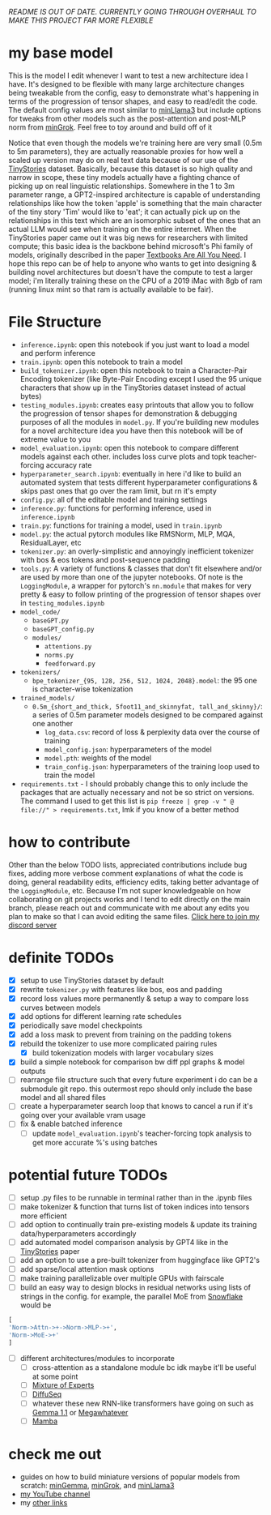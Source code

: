 *README IS OUT OF DATE. CURRENTLY GOING THROUGH OVERHAUL TO MAKE THIS PROJECT FAR MORE FLEXIBLE*

# my base model
This is the model I edit whenever I want to test a new architecture idea I have. It's designed to be flexible with many large architecture changes being tweakable from the config, easy to demonstrate what's happening in terms of the progression of tensor shapes, and easy to read/edit the code. The default config values are most similar to [minLlama3](https://github.com/evintunador/minLlama3) but include options for tweaks from other models such as the post-attention and post-MLP norm from [minGrok](https://github.com/evintunador/minGrok). Feel free to toy around and build off of it

Notice that even though the models we're training here are very small (0.5m to 5m parameters), they are actually reasonable proxies for how well a scaled up version may do on real text data because of our use of the [TinyStories](https://arxiv.org/abs/2305.07759) dataset. Basically, because this dataset is so high quality and narrow in scope, these tiny models actually have a fighting chance of picking up on real linguistic relationships. Somewhere in the 1 to 3m parameter range, a GPT2-inspired architecture is capable of understanding relationships like how the token 'apple' is something that the main character of the tiny story 'Tim' would like to 'eat'; it can actually pick up on the relationships in this text which are an isomorphic subset of the ones that an actual LLM would see when training on the entire internet. When the TinyStories paper came out it was big news for researchers with limited compute; this basic idea is the backbone behind microsoft's Phi family of models, originally described in the paper [Textbooks Are All You Need](https://arxiv.org/pdf/2306.11644). I hope this repo can be of help to anyone who wants to get into designing & building novel architectures but doesn't have the compute to test a larger model; i'm literally training these on the CPU of a 2019 iMac with 8gb of ram (running linux mint so that ram is actually available to be fair).

# File Structure
- `inference.ipynb`: open this notebook if you just want to load a model and perform inference
- `train.ipynb`: open this notebook to train a model
- `build_tokenizer.ipynb`: open this notebook to train a Character-Pair Encoding tokenizer (like Byte-Pair Encoding except I used the 95 unique characters that show up in the TinyStories dataset instead of actual bytes)
- `testing_modules.ipynb`: creates easy printouts that allow you to follow the progression of tensor shapes for demonstration & debugging purposes of all the modules in `model.py`. If you're building new modules for a novel architecture idea you have then this notebook will be of extreme value to you
- `model_evaluation.ipynb`: open this notebook to compare different models against each other. includes loss curve plots and topk teacher-forcing accuracy rate
- `hyperparameter_search.ipynb`: eventually in here i'd like to build an automated system that tests different hyperparameter configurations & skips past ones that go over the ram limit, but rn it's empty
- `config.py`: all of the editable model and training settings
- `inference.py`: functions for performing inference, used in `inference.ipynb`
- `train.py`: functions for training a model, used in `train.ipynb`
- `model.py`: the actual pytorch modules like RMSNorm, MLP, MQA, ResidualLayer, etc
- `tokenizer.py`: an overly-simplistic and annoyingly inefficient tokenizer with bos & eos tokens and post-sequence padding
- `tools.py`: A variety of functions & classes that don't fit elsewhere and/or are used by more than one of the jupyter notebooks. Of note is the `LoggingModule`, a wrapper for pytorch's `nn.module` that makes for very pretty & easy to follow printing of the progression of tensor shapes over in `testing_modules.ipynb`
- `model_code/`
    - `baseGPT.py`
    - `baseGPT_config.py`
    - `modules/`
        - `attentions.py`
        - `norms.py`
        - `feedforward.py`
- `tokenizers/`
    - `bpe_tokenizer_{95, 128, 256, 512, 1024, 2048}.model`: the 95 one is character-wise tokenization
- `trained_models/`
    - `0.5m_{short_and_thick, 5foot11_and_skinnyfat, tall_and_skinny}/`: a series of 0.5m parameter models designed to be compared against one another
        - `log_data.csv`: record of loss & perplexity data over the course of training
        - `model_config.json`: hyperparameters of the model
        - `model.pth`: weights of the model
        - `train_config.json`: hyperparameters of the training loop used to train the model
- `requirements.txt` - I should probably change this to only include the packages that are actually necessary and not be so strict on versions. The command I used to get this list is `pip freeze | grep -v " @ file://" > requirements.txt`, lmk if you know of a better method

# how to contribute
Other than the below TODO lists, appreciated contributions include bug fixes, adding more verbose comment explanations of what the code is doing, general readability edits, efficiency edits, taking better advantage of the `LoggingModule`, etc. Because I'm not super knowledgeable on how collaborating on git projects works and I tend to edit directly on the main branch, please reach out and communicate with me about any edits you plan to make so that I can avoid editing the same files. [Click here to join my discord server](https://discord.gg/hTYQyDPpr9)

# definite TODOs
- [x] setup to use TinyStories dataset by default
- [x] rewrite `tokenizer.py` with features like bos, eos and padding
- [x] record loss values more permanently & setup a way to compare loss curves between models
- [x] add options for different learning rate schedules
- [x] periodically save model checkpoints
- [x] add a loss mask to prevent from training on the padding tokens
- [x] rebuild the tokenizer to use more complicated pairing rules
    - [x] build tokenization models with larger vocabulary sizes
- [x] build a simple notebook for comparison bw diff ppl graphs & model outputs
- [ ] rearrange file structure such that every future experiment i do can be a submodule git repo. this outermost repo should only include the base model and all shared files
- [ ] create a hyperparameter search loop that knows to cancel a run if it's going over your available vram usage
- [ ] fix & enable batched inference
    - [ ] update `model_evaluation.ipynb`'s teacher-forcing topk analysis to get more accurate %'s using batches

# potential future TODOs
- [ ] setup .py files to be runnable in terminal rather than in the .ipynb files
- [ ] make tokenizer & function that turns list of token indices into tensors more efficient
- [ ] add option to continually train pre-existing models & update its training data/hyperparameters accordingly
- [ ] add automated model comparison analysis by GPT4 like in the [TinyStories](https://arxiv.org/abs/2305.07759) paper
- [ ] add an option to use a pre-built tokenizer from huggingface like GPT2's
- [ ] add sparse/local attention mask options
- [ ] make training parallelizable over multiple GPUs with fairscale
- [ ] build an easy way to design blocks in residual networks using lists of strings in the config. for example, the parallel MoE from [Snowflake](https://www.snowflake.com/en/) would be
```Python
[
'Norm->Attn->+->Norm->MLP->+',
'Norm->MoE->+'
]
```
- [ ] different architectures/modules to incorporate
    - [ ] cross-attention as a standalone module bc idk maybe it'll be useful at some point
    - [ ] [Mixture of Experts]()
    - [ ] [DiffuSeq](https://arxiv.org/abs/2210.08933)
    - [ ] whatever these new RNN-like transformers have going on such as [Gemma 1.1](https://arxiv.org/abs/2402.19427) or [Megawhatever]()
    - [ ] [Mamba](https://arxiv.org/abs/2312.00752)

# check me out
- guides on how to build miniature versions of popular models from scratch: [minGemma](https://github.com/evintunador/minGemma), [minGrok](https://github.com/evintunador/minGrok), and [minLlama3](https://github.com/evintunador/minLlama3)
- [my YouTube channel](https://www.youtube.com/@Tunadorable)
- my [other links](https://linktr.ee/tunadorable)